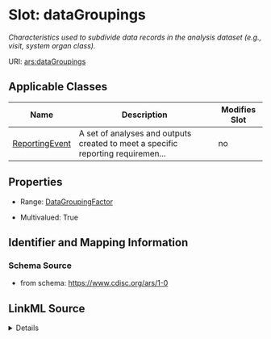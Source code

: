 # Slot: dataGroupings


_Characteristics used to subdivide data records in the analysis dataset (e.g., visit, system organ class)._



URI: [ars:dataGroupings](https://www.cdisc.org/ars/1-0dataGroupings)



<!-- no inheritance hierarchy -->




## Applicable Classes

| Name | Description | Modifies Slot |
| --- | --- | --- |
[ReportingEvent](ReportingEvent.md) | A set of analyses and outputs created to meet a specific reporting requiremen... |  no  |







## Properties

* Range: [DataGroupingFactor](DataGroupingFactor.md)

* Multivalued: True





## Identifier and Mapping Information







### Schema Source


* from schema: https://www.cdisc.org/ars/1-0




## LinkML Source

<details>
```yaml
name: dataGroupings
description: Characteristics used to subdivide data records in the analysis dataset
  (e.g., visit, system organ class).
from_schema: https://www.cdisc.org/ars/1-0
rank: 1000
multivalued: true
alias: dataGroupings
domain_of:
- ReportingEvent
range: DataGroupingFactor
inlined: true
inlined_as_list: true

```
</details>